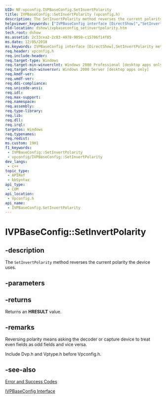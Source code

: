 ```yaml
---
UID: NF:vpconfig.IVPBaseConfig.SetInvertPolarity
title: IVPBaseConfig::SetInvertPolarity (vpconfig.h)
description: The SetInvertPolarity method reverses the current polarity the device uses.
helpviewer_keywords: ["IVPBaseConfig interface [DirectShow]","SetInvertPolarity method","IVPBaseConfig.SetInvertPolarity","IVPBaseConfig::SetInvertPolarity","IVPBaseConfigSetInvertPolarity","SetInvertPolarity","SetInvertPolarity method [DirectShow]","SetInvertPolarity method [DirectShow]","IVPBaseConfig interface","dshow.ivpbaseconfig_setinvertpolarity","vpconfig/IVPBaseConfig::SetInvertPolarity"]
old-location: dshow\ivpbaseconfig_setinvertpolarity.htm
tech.root: dshow
ms.assetid: 2c33cea2-2c83-4978-9059-c15706f14f85
ms.date: 12/05/2018
ms.keywords: IVPBaseConfig interface [DirectShow],SetInvertPolarity method, IVPBaseConfig.SetInvertPolarity, IVPBaseConfig::SetInvertPolarity, IVPBaseConfigSetInvertPolarity, SetInvertPolarity, SetInvertPolarity method [DirectShow], SetInvertPolarity method [DirectShow],IVPBaseConfig interface, dshow.ivpbaseconfig_setinvertpolarity, vpconfig/IVPBaseConfig::SetInvertPolarity
req.header: vpconfig.h
req.include-header: 
req.target-type: Windows
req.target-min-winverclnt: Windows 2000 Professional [desktop apps only]
req.target-min-winversvr: Windows 2000 Server [desktop apps only]
req.kmdf-ver: 
req.umdf-ver: 
req.ddi-compliance: 
req.unicode-ansi: 
req.idl: 
req.max-support: 
req.namespace: 
req.assembly: 
req.type-library: 
req.lib: 
req.dll: 
req.irql: 
targetos: Windows
req.typenames: 
req.redist: 
ms.custom: 19H1
f1_keywords:
 - IVPBaseConfig::SetInvertPolarity
 - vpconfig/IVPBaseConfig::SetInvertPolarity
dev_langs:
 - c++
topic_type:
 - APIRef
 - kbSyntax
api_type:
 - COM
api_location:
 - Vpconfig.h
api_name:
 - IVPBaseConfig.SetInvertPolarity
---
```


# IVPBaseConfig::SetInvertPolarity


## -description

The <code>SetInvertPolarity</code> method reverses the current polarity the device uses.

## -parameters

## -returns

Returns an <b>HRESULT</b> value.

## -remarks

Reversing polarity means asking the decoder or capture device to treat even fields as odd fields and vice versa.

Include Dvp.h and Vptype.h before Vpconfig.h.

## -see-also

<a href="https://docs.microsoft.com/windows/desktop/DirectShow/error-and-success-codes">Error and Success Codes</a>



<a href="https://docs.microsoft.com/windows/desktop/api/vpconfig/nn-vpconfig-ivpbaseconfig">IVPBaseConfig Interface</a>

